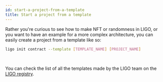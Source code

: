 ```yaml
---
id: start-a-project-from-a-template
title: Start a project from a template
---
```


Rather you're curious to see how to make NFT or randomness in LIGO, or you want to have an example for a more complex architecture, you can easily create a project from a template like so:

```bash
ligo init contract --template [TEMPLATE_NAME] [PROJECT_NAME]
```

<br/>

You can check the list of all the templates made by the LIGO team on the [LIGO registry](https://packages.ligolang.org/contracts).
